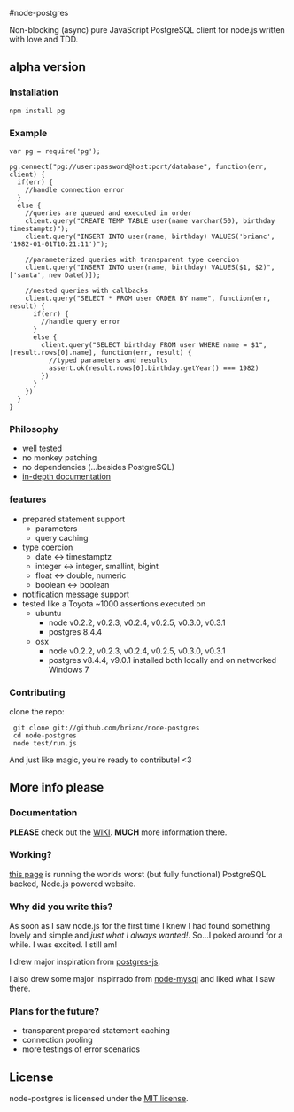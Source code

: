 #node-postgres

Non-blocking (async) pure JavaScript PostgreSQL client for node.js written
with love and TDD.

## alpha version

### Installation

    npm install pg

### Example

    var pg = require('pg');
    
    pg.connect("pg://user:password@host:port/database", function(err, client) {
      if(err) {
        //handle connection error
      }
      else {
        //queries are queued and executed in order
        client.query("CREATE TEMP TABLE user(name varchar(50), birthday timestamptz)");
        client.query("INSERT INTO user(name, birthday) VALUES('brianc', '1982-01-01T10:21:11')");
        
        //parameterized queries with transparent type coercion
        client.query("INSERT INTO user(name, birthday) VALUES($1, $2)", ['santa', new Date()]);
        
        //nested queries with callbacks
        client.query("SELECT * FROM user ORDER BY name", function(err, result) {
          if(err) {
            //handle query error
          }
          else {
            client.query("SELECT birthday FROM user WHERE name = $1", [result.rows[0].name], function(err, result) {
              //typed parameters and results
              assert.ok(result.rows[0].birthday.getYear() === 1982)
            })
          }
        })
      }
    }
    
### Philosophy

* well tested
* no monkey patching
* no dependencies (...besides PostgreSQL)
* [in-depth documentation](http://github.com/brianc/node-postgres/wiki)

### features

- prepared statement support
  - parameters
  - query caching
- type coercion
  - date <-> timestamptz
  - integer <-> integer, smallint, bigint
  - float <-> double, numeric
  - boolean <-> boolean
- notification message support
- tested like a Toyota
  ~1000 assertions executed on
    - ubuntu
      - node v0.2.2, v0.2.3, v0.2.4, v0.2.5, v0.3.0, v0.3.1
      - postgres 8.4.4
    - osx
      - node v0.2.2, v0.2.3, v0.2.4, v0.2.5, v0.3.0, v0.3.1
      - postgres v8.4.4, v9.0.1 installed both locally and on networked Windows 7

### Contributing

clone the repo:

     git clone git://github.com/brianc/node-postgres
     cd node-postgres
     node test/run.js

And just like magic, you're ready to contribute! <3

## More info please

### Documentation

__PLEASE__ check out the [WIKI](node-postgres/wiki).  __MUCH__ more information there.

### Working?

[this page](http://www.explodemy.com) is running the worlds worst (but fully functional) PostgreSQL backed, Node.js powered website.

### Why did you write this?

As soon as I saw node.js for the first time I knew I had found
something lovely and simple and _just what I always wanted!_.  So...I
poked around for a while.  I was excited.  I still am!

I drew major inspiration from [postgres-js](http://github.com/creationix/postgres-js).

I also drew some major inspirrado from
[node-mysql](http://github.com/felixge/node-mysql) and liked what I
saw there.

### Plans for the future?

- transparent prepared statement caching
- connection pooling
- more testings of error scenarios

## License

node-postgres is licensed under the [MIT license](node-postgres/blob/master/License).
